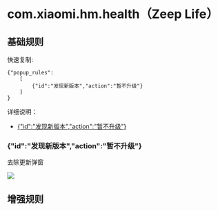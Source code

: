# com.xiaomi.hm.health（Zeep Life）

## 基础规则

快速复制:
```
{"popup_rules":
    [
        {"id":"发现新版本","action":"暂不升级"}
    ]
}
```
详细说明：
- [{"id":"发现新版本","action":"暂不升级"}](#id发现新版本action暂不升级)

### {"id":"发现新版本","action":"暂不升级"}
去除更新弹窗

![](./assets/更新弹窗.jpg)


## 增强规则
